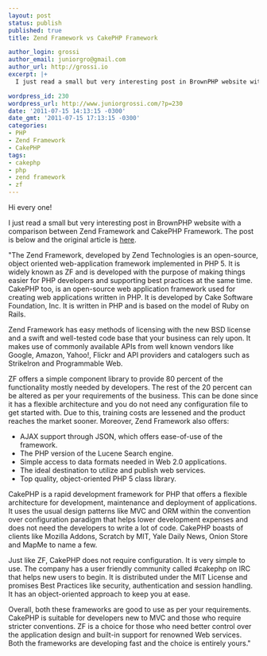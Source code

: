 ```yaml
---
layout: post
status: publish
published: true
title: Zend Framework vs CakePHP Framework

author_login: grossi
author_email: juniorgro@gmail.com
author_url: http://grossi.io
excerpt: |+
  I just read a small but very interesting post in BrownPHP website with a comparison between Zend Framework and CakePHP Framework. The post is below and the original article is <a href="http://www.brownphp.com/2008/12/zend-framework-vs-cakephp-framework/">here</a>.

wordpress_id: 230
wordpress_url: http://www.juniorgrossi.com/?p=230
date: '2011-07-15 14:13:15 -0300'
date_gmt: '2011-07-15 17:13:15 -0300'
categories:
- PHP
- Zend Framework
- CakePHP
tags:
- cakephp
- php
- zend framework
- zf
---
```

<p>Hi every one!</p>
<p>I just read a small but very interesting post in BrownPHP website with a comparison between Zend Framework and CakePHP Framework. The post is below and the original article is <a href="http://www.brownphp.com/2008/12/zend-framework-vs-cakephp-framework/">here</a>.</p>
<p>"The Zend Framework, developed by Zend Technologies is an open-source, object oriented web-application framework implemented in PHP 5. It is widely known as ZF and is developed with the purpose of making things easier for PHP developers and supporting best practices at the same time. CakePHP too, is an open-source web application framework used for creating web applications written in PHP. It is developed by Cake Software Foundation, Inc. It is written in PHP and is based on the model of Ruby on Rails.</p>
<p>Zend Framework has easy methods of licensing with the new BSD license and a swift and well-tested code base that your business can rely upon. It makes use of commonly available APIs from well known vendors like Google, Amazon, Yahoo!, Flickr and API providers and catalogers such as StrikeIron and Programmable Web.</p>
<p><a id="more"></a><a id="more-230"></a></p>
<p>ZF offers a simple component library to provide 80 percent of the functionality mostly needed by developers. The rest of the 20 percent can be altered as per your requirements of the business. This can be done since it has a flexible architecture and you do not need any configuration file to get started with. Due to this, training costs are lessened and the product reaches the market sooner. Moreover, Zend Framework also offers:</p>
<ul>
<li>AJAX support through JSON, which offers ease-of-use of the framework.</li>
<li>The PHP version of the Lucene Search engine.</li>
<li>Simple access to data formats needed in Web 2.0 applications.</li>
<li>The ideal destination to utilize and publish web services.</li>
<li>Top quality, object-oriented PHP 5 class library.</li>
</ul>
<p>CakePHP is a rapid development framework for PHP that offers a flexible architecture for development, maintenance and deployment of applications. It uses the usual design patterns like MVC and ORM within the convention over configuration paradigm that helps lower development expenses and does not need the developers to write a lot of code. CakePHP boasts of clients like Mozilla Addons, Scratch by MIT, Yale Daily News, Onion Store and MapMe to name a few.</p>
<p>Just like ZF, CakePHP does not require configuration. It is very simple to use. The company has a user friendly community called #cakephp on IRC that helps new users to begin. It is distributed under the MIT License and promises Best Practices like security, authentication and session handling. It has an object-oriented approach to keep you at ease.</p>
<p>Overall, both these frameworks are good to use as per your requirements. CakePHP is suitable for developers new to MVC and those who require stricter conventions. ZF is a choice for those who need better control over the application design and built-in support for renowned Web services. Both the frameworks are developing fast and the choice is entirely yours."</p>
